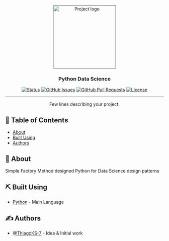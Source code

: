 <p align="center">
  <a href="" rel="noopener">
 <img height=200 src="https://user-images.githubusercontent.com/83460816/192942543-382b3d7a-fd00-4395-9647-99711d0cd98e.png" alt="Project logo"></a>
</p>

<h3 align="center">Python Data Science</h3>

<div align="center">

[![Status](https://img.shields.io/badge/status-active-success.svg)]()
[![GitHub Issues](https://img.shields.io/github/issues/ThiagoKS-7/Python-DS.svg)](https://github.com/ThiagoKS-7/Python-DS/issues)
[![GitHub Pull Requests](https://img.shields.io/github/issues-pr/ThiagoKS-7/Python-DS.svg)](https://github.com/ThiagoKS-7/Python-DS/pulls)
[![License](https://img.shields.io/badge/license-MIT-blue.svg)](/LICENSE)

</div>

---

<p align="center"> Few lines describing your project.
    <br> 
</p>

## 📝 Table of Contents

- [About](#about)
- [Built Using](#built_using)
- [Authors](#authors)

## 🧐 About <a name = "about"></a>
Simple Factory Method designed Python for Data Science design patterns

## ⛏️ Built Using <a name = "built_using"></a>

- [Python](https://www.python.cc/) - Main Language

## ✍️ Authors <a name = "authors"></a>

- [@ThiagoKS-7](https://github.com/ThiagoKS-7) - Idea & Initial work
